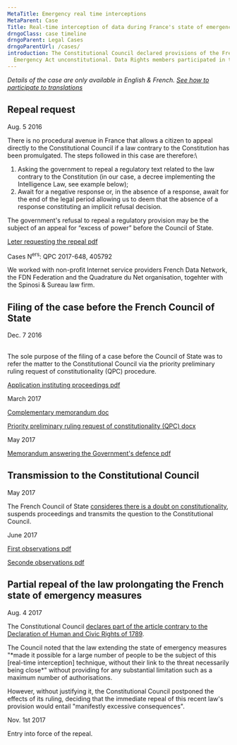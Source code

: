 ```yaml
---
MetaTitle: Emergency real time interceptions
MetaParent: Case
Title: Real-time interception of data during France's state of emergency
drngoClass: case timeline
drngoParent: Legal Cases
drngoParentUrl: /cases/
introduction: The Constitutional Council declared provisions of the French
  Emergency Act unconstitutional. Data Rights members participated in the case.
---
```

*Details of the case are only available in English & French. [See how to participate to translations](/action/translate/)*

## Repeal request

<div class="event-date">Aug. 5 2016</div>

There is no procedural avenue in France that allows a citizen to appeal directly to the Constitutional Council if a law contrary to the Constitution has been promulgated. The steps followed in this case are therefore:\

1. Asking the government to repeal a regulatory text related to the law contrary to the Constitution (in our case, a decree implementing the Intelligence Law, see example below);
2. Await for a negative response or, in the absence of a response, await for the end of the legal period allowing us to deem that the absence of a response constituting an implicit refusal decision.

The government's refusal to repeal a regulatory provision may be the subject of an appeal for “excess of power” before the Council of State.

<a class="attachment document" href="https://data.datarights.ngo/s/fWi9reSQYoa62DZ/download">
<p class="filename">Leter requesting the repeal
<span class="filetype pdf">pdf</span></p>
</a>

Cases N<sup>ers</sup>: QPC 2017-648, 405792

We worked with non-profit Internet service providers French Data Network, the FDN Federation and the Quadrature du Net organisation, togehter with the Spinosi & Sureau law firm.

## Filing of the case before the French Council of State

<div class="event-date">Dec. 7 2016</div>

\
The sole purpose of the filing of a case before the Council of State was to refer the matter to the Constitutional Council via the priority preliminary ruling request of constitutionality (QPC) procedure.

<a class="attachment document" href="https://data.datarights.ngo/s/LotFXpXo3Y7CXxK/download">
<p class="filename">Application instituting proceedings
<span class="filetype pdf">pdf</span></p></a>

<div class="event-date">March 2017</div>

<a class="attachment document" href="https://data.datarights.ngo/s/D8PggEJgsof87CW/download">
<p class="filename">Complementary memorandum
<span class="filetype docx">doc</span></p></a>

<a class="attachment document" href="https://data.datarights.ngo/s/GHKBdc4o3eqtJgM/download">
<p class="filename">Priority preliminary ruling request of constitutionality (QPC)
<span class="filetype docx">docx</span></p></a>

<div class="event-date">May 2017</div>

<a class="attachment document" href="https://data.datarights.ngo/s/iCMY3EMtJ54YzZ5/download">
<p class="filename">Memorandum answering the Government's defence
<span class="filetype pdf">pdf</span></p></a>

## Transmission to the Constitutional Council

<div class="event-date">May 2017</div>

The French Council of State [consideres there is a doubt on constitutionality](https://www.conseil-etat.fr/fr/arianeweb/CE/decision/2017-05-17/405792), suspends proceedings and transmits the question to the Constitutional Council. 

<div class="event-date">June 2017</div>

<a class="attachment document" href="https://data.datarights.ngo/s/Y895TdSY7DJCkim/download">
<p class="filename">First observations
<span class="filetype pdf">pdf</span></p>
</a>

<a class="attachment document" href="https://data.datarights.ngo/s/T39d6RmgyTajb2g/download">
<p class="filename">Seconde observations
<span class="filetype pdf">pdf</span></p>
</a>

## Partial repeal of the law prolongating the French state of emergency measures

<div class="event-date">Aug. 4 2017</div>

The Constitutional Council [declares part of the article contrary to the Declaration of Human and Civic Rights of 1789](https://www.conseil-constitutionnel.fr/decision/2017/2017648QPC.htm).

The Council noted that the law extending the state of emergency measures "\*made it possible for a large number of people to be the subject of this \[real-time interception] technique, without their link to the threat necessarily being close\*" without providing for any substantial limitation such as a maximum number of authorisations.

However, without justifying it, the Constitutional Council postponed the effects of its ruling, deciding that the immediate repeal of this recent law's provision would entail "manifestly excessive consequences".

<div class="event-date">Nov. 1st 2017</div>

Entry into force of the repeal.